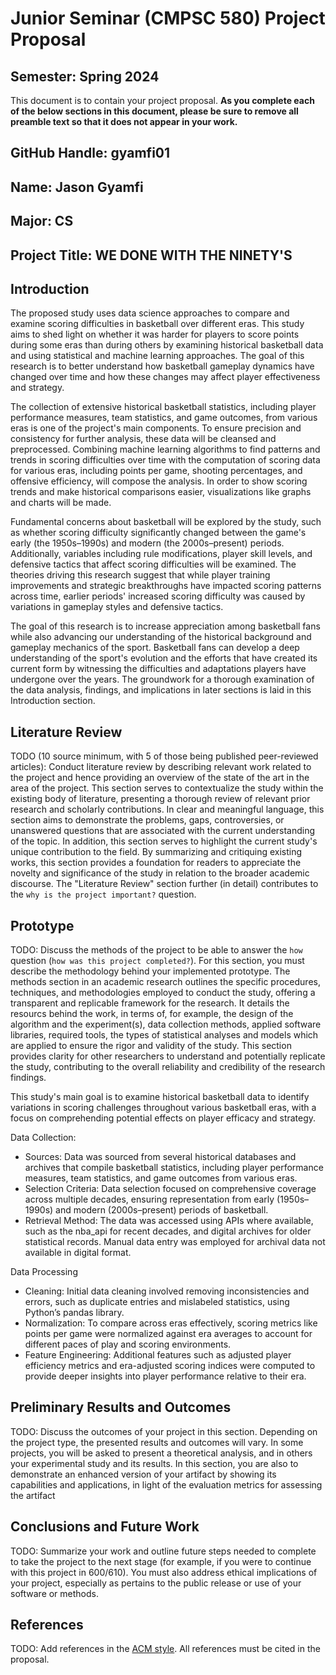 # Junior Seminar (CMPSC 580) Project Proposal

## Semester: Spring 2024

This document is to contain your project proposal. __As you complete each of the below sections in this document, please be sure to remove all preamble text so that it does not appear in your work.__

## GitHub Handle: gyamfi01

## Name: Jason Gyamfi

## Major: CS

## Project Title: WE DONE WITH THE NINETY'S

## Introduction

The proposed study uses data science approaches to compare and examine scoring difficulties in basketball over different eras. This study aims to shed light on whether it was harder for players to score points during some eras than during others by examining historical basketball data and using statistical and machine learning approaches. The goal of this research is to better understand how basketball gameplay dynamics have changed over time and how these changes may affect player effectiveness and strategy.

The collection of extensive historical basketball statistics, including player performance measures, team statistics, and game outcomes, from various eras is one of the project's main components. To ensure precision and consistency for further analysis, these data will be cleansed and preprocessed. Combining machine learning algorithms to find patterns and trends in scoring difficulties over time with the computation of scoring data for various eras, including points per game, shooting percentages, and offensive efficiency, will compose the analysis. In order to show scoring trends and make historical comparisons easier, visualizations like graphs and charts will be made.

Fundamental concerns about basketball will be explored by the study, such as whether scoring difficulty significantly changed between the game's early (the 1950s–1990s) and modern (the 2000s–present) periods. Additionally, variables including rule modifications, player skill levels, and defensive tactics that affect scoring difficulties will be examined. The theories driving this research suggest that while player training improvements and strategic breakthroughs have impacted scoring patterns across time, earlier periods' increased scoring difficulty was caused by variations in gameplay styles and defensive tactics.

The goal of this research is to increase appreciation among basketball fans while also advancing our understanding of the historical background and gameplay mechanics of the sport. Basketball fans can develop a deep understanding of the sport's evolution and the efforts that have created its current form by witnessing the difficulties and adaptations players have undergone over the years. The groundwork for a thorough examination of the data analysis, findings, and implications in later sections is laid in this Introduction section.

## Literature Review

TODO (10 source minimum, with 5 of those being published peer-reviewed articles): Conduct literature review by describing relevant work related to the project and hence providing an overview of the state of the art in the area of the project. This section serves to contextualize the study within the existing body of literature, presenting a thorough review of relevant prior research and scholarly contributions. In clear and meaningful language, this section aims to demonstrate the problems, gaps, controversies, or unanswered questions that are associated with the current understanding of the topic. In addition, this section serves to highlight the current study's unique contribution to the field. By summarizing and critiquing existing works, this section provides a foundation for readers to appreciate the novelty and significance of the study in relation to the broader academic discourse. The "Literature Review" section further (in detail) contributes to the `why is the project important?` question.

## Prototype

TODO: Discuss the methods of the project to be able to answer the `how` question (`how was this project completed?`). For this section, you must describe  the methodology behind your implemented prototype. The methods section in an academic research outlines the specific procedures, techniques, and methodologies employed to conduct the study, offering a transparent and replicable framework for the research. It details the resourcs behind the work, in terms of, for example, the design of the algorithm and the experiment(s), data collection methods, applied software libraries, required tools, the types of statistical analyses and models which are applied to ensure the rigor and validity of the study. This section provides clarity for other researchers to understand and potentially replicate the study, contributing to the overall reliability and credibility of the research findings.

This study's main goal is to examine historical basketball data to identify variations in scoring challenges throughout various basketball eras, with a focus on comprehending potential effects on player efficacy and strategy.

Data Collection:

* Sources: Data was sourced from several historical databases and archives that compile basketball statistics, including player performance measures, team statistics, and game outcomes from various eras.
* Selection Criteria: Data selection focused on comprehensive coverage across multiple decades, ensuring representation from early (1950s–1990s) and modern (2000s–present) periods of basketball.
* Retrieval Method: The data was accessed using APIs where available, such as the nba_api for recent decades, and digital archives for older statistical records. Manual data entry was employed for archival data not available in digital format.

Data Processing

* Cleaning: Initial data cleaning involved removing inconsistencies and errors, such as duplicate entries and mislabeled statistics, using Python’s pandas library.
* Normalization: To compare across eras effectively, scoring metrics like points per game were normalized against era averages to account for different paces of play and scoring environments.
* Feature Engineering: Additional features such as adjusted player efficiency metrics and era-adjusted scoring indices were computed to provide deeper insights into player performance relative to their era.

## Preliminary Results and Outcomes

TODO: Discuss the outcomes of your project in this section. Depending on the project type, the presented results and outcomes will vary. In some projects, you will be asked to present a theoretical analysis, and in others your experimental study and its results. In this section, you are also to demonstrate an enhanced version of your artifact by showing its capabilities and applications, in light of the evaluation metrics for assessing the artifact

## Conclusions and Future Work

TODO: Summarize your work and outline future steps needed to complete to take the project to the next stage (for example, if you were to continue with this project in 600/610). You must also address ethical implications of your project, especially as pertains to the public release or use of your software or methods.

## References

TODO: Add references in the [ACM style](https://www.acm.org/publications/authors/reference-formatting). All references must be cited in the proposal.
